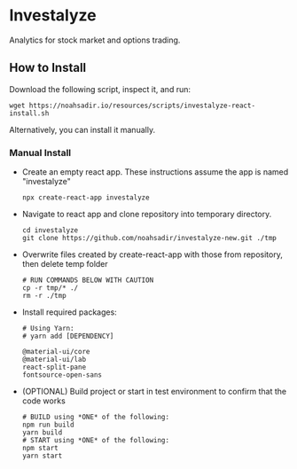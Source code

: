 # Investalyze
Analytics for stock market and options trading.

## How to Install
Download the following script, inspect it, and run:
```
wget https://noahsadir.io/resources/scripts/investalyze-react-install.sh
```
Alternatively, you can install it manually.

### Manual Install
- Create an empty react app. These instructions assume the app is named "investalyze"
  ```
  npx create-react-app investalyze
  ```
- Navigate to react app and clone repository into temporary directory.
  ```
  cd investalyze
  git clone https://github.com/noahsadir/investalyze-new.git ./tmp
  ```
- Overwrite files created by create-react-app with those from repository, then delete temp folder
  ```
  # RUN COMMANDS BELOW WITH CAUTION
  cp -r tmp/* ./
  rm -r ./tmp
  ```
- Install required packages:
  ```
  # Using Yarn:
  # yarn add [DEPENDENCY]

  @material-ui/core
  @material-ui/lab
  react-split-pane
  fontsource-open-sans
  ```
- (OPTIONAL) Build project or start in test environment to confirm that the code works
  ```
  # BUILD using *ONE* of the following:
  npm run build
  yarn build
  # START using *ONE* of the following:
  npm start
  yarn start
  ```
